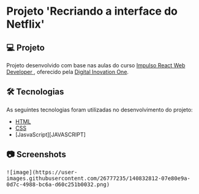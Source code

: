 # Projeto 'Recriando a interface do Netflix'


## 💻 Projeto

Projeto desenvolvido com base nas aulas do curso [Impulso React Web Developer
][course], oferecido pela [Digital Inovation One][author].

## 🛠 Tecnologias

As seguintes tecnologias foram utilizadas no desenvolvimento do projeto:

- [HTML][HTML]
- [CSS][CSS]
- [JasvaScript][JAVASCRIPT]

## 📷 Screenshots

<kbd>
  ![image](https://user-images.githubusercontent.com/26777235/140832812-07e80e9a-0d7c-4988-bc6a-d60c251b0032.png)
</kbd>

[course]: https://web.digitalinnovation.one/track/impulso-react-web-developer?tab=path
[author]: https://digitalinnovation.one/
[HTML]: https://www.w3schools.com/html/
[CSS]: https://www.w3schools.com/css/
[JasvaScript]: https://www.javascript.com/
